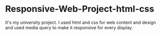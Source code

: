 # Responsive-Web-Project-html-css
It's my university project. I used html and css for web content and design and used media query to make it responsive for every display.
